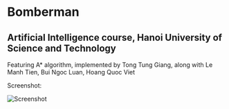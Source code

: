 # Bomberman
## Artificial Intelligence course, Hanoi University of Science and Technology

Featuring A* algorithm, implemented by Tong Tung Giang, along with Le Manh Tien, Bui Ngoc Luan, Hoang Quoc Viet

Screenshot:

![Screenshot](https://i.imgur.com/Wz6Gb4c.png "Screenshot")